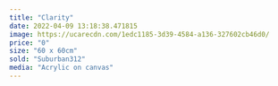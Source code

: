 ```yaml
---
title: "Clarity"
date: 2022-04-09 13:18:38.471815
image: https://ucarecdn.com/1edc1185-3d39-4584-a136-327602cb46d0/
price: "0"
size: "60 x 60cm"
sold: "Suburban312"
media: "Acrylic on canvas"
---
```


